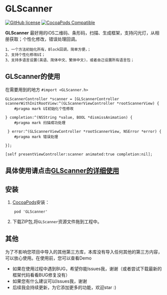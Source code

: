 # GLScanner
[![GitHub license](https://img.shields.io/badge/license-MIT-blue.svg)](https://raw.githubusercontent.com/Gavin-ldh/GLScanner/master/LICENSE)
[![CocoaPods Compatible](https://img.shields.io/cocoapods/v/GLCodeScanner.svg)](https://img.shields.io/cocoapods/v/GLScanner.svg)


**GLScanner** 最好用的iOS二维码、条形码，扫描、生成框架，支持闪光灯，从相册获取；个性化修改，错误处理回调。
```
1、一个方法初始化所有，Block回调，简单方便，；
2、支持个性化修改UI；
3、支持多语言设置(英语、简体中文、繁体中文)，或者自己设置所有语言包；

```
 
## GLScanner的使用
在需要用到的地方 `#import <GLScanner.h>`

```
GLScannerController *scanner = [GLScannerController scannerWithInitRootView:^(GLScannerViewController *rootScannerView) {
    #pragma mark UI初始化个性修改 

} completion:^(NSString *value, BOOL *dismissAnimation) {
    #pragma mark 扫描成功处理

 } error:^(GLScannerViewController *rootScannerView, NSError *error) {
    #pragma mark 错误处理
    
}];

[self presentViewController:scanner animated:true completion:nil];

```

## 具体使用请点击[GLScanner的详细使用](https://cocoapods.org/)


## 安装

1. [CocoaPods](https://cocoapods.org/)安装：
```
    pod 'GLScanner' 
```
2. 下载ZIP包,将`GLScanner`资源文件拖到工程中。


## 其他
为了不影响您项目中导入的其他第三方库，本库没有导入任何其他的第三方内容，可以放心使用。在使用前，您可以查看Demo
* 如果在使用过程中遇到BUG，希望你能Issues我，谢谢（或者尝试下载最新的框架代码看看BUG修复没有）
* 如果您有什么建议可以Issues我，谢谢
* 后续我会持续更新，为它添加更多的功能，欢迎star :)
